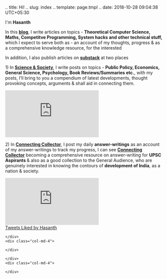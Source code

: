 .. title: Hi!
.. slug: index
.. template: page.tmpl
.. date: 2018-10-28 09:04:38 UTC+05:30

<div class="row">
	<div class="col-md-8">
		<p> I'm <strong>Hasanth</strong></p>
		<p> In this <a href="https://jeanbourgain8.github.io/"><strong>blog</strong></a>, I write articles on topics - <strong>Theoretical Computer Science, Maths, Competitve Programming, System hacks and other technical stuff,</strong> which I expect to serve both as - an account of my thoughts, progress & as a comprehensive knowledge resource, for the interested </p>
		<p>In addition, I also publish articles on <a href=""><strong>substack</strong></a> at two places</p>
		<p> 1) In <a href="https://randomdots.substack.com/"><strong>Science & Society</strong></a>, I write posts on topics - <strong>Public Policy, Economics, General Science, Psychology, Book Reviews/Summaries etc.</strong>, with my posts, I’ll bring to you a compendium of latest developments, thought provoking concepts, arguments & shall aid in connecting them.</p>
		<iframe src="https://randomdots.substack.com/embed" max-width="480" max-height="320" frameborder="0" scrolling="no"></iframe>
		<p>2) In <a href="https://upscdots.substack.com/"><strong>Connecting Collector</strong></a>, I post my daily <strong>answer-writings</strong> as an account of my answer-writings to track my progress, I can see <a href="https://upscdots.substack.com/"><strong>Connecting Collector</strong></a> becoming a comprehensive resource on answer-writing for <strong>UPSC  Aspirants </strong> & also as a good collection to the General Audience, who are genuinely interested in knowing the contours of <strong>development of India</strong>, as a nation & society.</p>
		<iframe src="https://upscdots.substack.com/embed" max-width="480" max-height="320" frameborder="0" scrolling="no"></iframe>
	</div>
	<div class="col-md-4"><a class="twitter-timeline" data-height="800" href="https://twitter.com/jeanbourgain8/likes?ref_src=twsrc%5Etfw">Tweets Liked by Hasanth</a></div>
</div>


<div class="row">
	<div class="col-md-8">
	
	</div>
	<div class="col-md-4">
		
	</div>
</div>
<div class="row">
	<div class="col-md-8">
		
	</div>
	<div class="col-md-4">
		
	</div>
</div>














